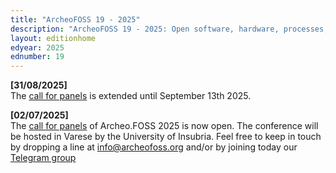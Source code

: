 ```yaml
---
title: "ArcheoFOSS 19 - 2025"
description: "ArcheoFOSS 19 - 2025: Open software, hardware, processes, data and formats in archaeological research will be hosted in Varese by the University of Insubria"
layout: editionhome
edyear: 2025
ednumber: 19
---
```


**[31/08/2025]**  
The [call for panels](/2025/call-for-panels) is extended until September 13th 2025.

**[02/07/2025]**  
The [call for panels](/2025/call-for-panels) of Archeo.FOSS 2025 is now open.
The conference will be hosted in Varese by the University of Insubria. 
Feel free to keep in touch by dropping a line at [info@archeofoss.org](mailto:archaeofoss.org) and/or by joining today our [<i class="fa fa-telegram" aria-hidden="true"></i> Telegram group](https://t.me/ArcheoFOSS)
